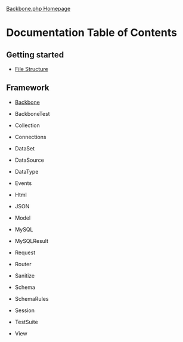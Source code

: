 [Backbone.php Homepage](https://github.com/jamesatracy/Backbone.php)

# Documentation Table of Contents

## Getting started

* [File Structure](file_structure.md)

## Framework

* [Backbone](backbone_class.md)

* BackboneTest

* Collection

* Connections

* DataSet

* DataSource

* DataType

* Events

* Html

* JSON

* Model

* MySQL

* MySQLResult

* Request

* Router

* Sanitize

* Schema

* SchemaRules

* Session

* TestSuite

* View